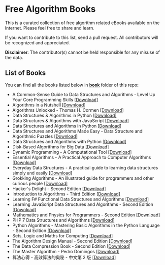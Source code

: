 # Free Algorithm Books

This is a curated collection of free algorithm related eBooks available on the Internet. Please feel free to share and learn.

If you want to contribute to this list, send a pull request. All contributors will be recognized and appreciated.

**Disclaimer**: The contributor(s) cannot be held responsible for any misuse of the data.

## List of Books

You can find all the books listed below in [**book**](/book) folder of this repo:

- A Common-Sense Guide to Data Structures and Algorithms - Level Up Your Core Programming Skills [[Download]](/book/A%20Common-Sense%20Guide%20to%20Data%20Structures%20and%20Algorithms%20-%20Level%20Up%20Your%20Core%20Programming%20Skills.epub)
- Algorithms in a Nutshell [[Download]](/book/Algorithms%20in%20a%20Nutshell.epub)
- Algorithms Unlocked - Thomas H. Cormen [[Download]](/book/Algorithms%20Unlocked%20-%20Thomas%20H.%20Cormen.epub)
- Data Structures & Algorithms in Python [[Download]](/book/Data%20Structures%20%26%20Algorithms%20in%20Python.pdf)
- Data Structures & Algorithms with JavaScript [[Download]](/book/Data%20Structures%20%26%20Algorithms%20with%20JavaScript.pdf)
- Data Structures and Algorithms in Python [[Download]](/book/Data%20Structures%20and%20Algorithms%20in%20Python.pdf)
- Data Structures and Algorithms Made Easy - Data Structure and Algorithmic Puzzles [[Download]](/book/Data%20Structures%20and%20Algorithms%20Made%20Easy%20-%20Data%20Structure%20and%20Algorithmic%20Puzzles.pdf)
- Data Structures and Algorithms with Python [[Download]](/book/Data%20Structures%20and%20Algorithms%20with%20Python.pdf)
- Disk-Based Algorithms for Big Data [[Download]](/book/Disk-Based%20Algorithms%20for%20Big%20Data.pdf)
- Dynamic Programming - A Computational Tool [[Download]](/book/Dynamic%20Programming%20-%20A%20Computational%20Tool.pdf)
- Essential Algorithms - A Practical Approach to Computer Algorithms [[Download]](/book/Essential%20Algorithms%20-%20A%20Practical%20Approach%20to%20Computer%20Algorithms.epub)
- Everyday Data Structures - A practical guide to learning data structures simply and easily [[Download]](/book/Everyday%20Data%20Structures%20-%20A%20practical%20guide%20to%20learning%20data%20structures%20simply%20and%20easily.epub)
- Grokking Algorithms - An illustrated guide for programmers and other curious people [[Download]](/book/Grokking%20Algorithms%20-%20An%20illustrated%20guide%20for%20programmers%20and%20other%20curious%20people.pdf)
- Hacker's Delight - Second Edition [[Download]](/book/Hacker%27s%20Delight%20-%20Second%20Edition.pdf)
- Introduction to Algorithms - Third Edition [[Download]](/book/Introduction%20to%20Algorithms%20-%20Third%20Edition.pdf)
- Learning F# Functional Data Structures and Algorithms [[Download]](/book/Learning%20F%23%20Functional%20Data%20Structures%20and%20Algorithms.pdf)
- Learning JavaScript Data Structures and Algorithms - Second Edition [[Download]](/book/Learning%20JavaScript%20Data%20Structures%20and%20Algorithms%20-%20Second%20Edition.pdf)
- Mathematics and Physics for Programmers - Second Edition [[Download]](/book/Mathematics%20and%20Physics%20for%20Programmers%20-%20Second%20Edition.pdf)
- PHP 7 Data Structures and Algorithms [[Download]](/book/PHP%207%20Data%20Structures%20and%20Algorithms.azw3)
- Python Algorithms - Mastering Basic Algorithms in the Python Language - Second Edition [[Download]](/book/Python%20Algorithms%20-%20Mastering%20Basic%20Algorithms%20in%20the%20Python%20Language%20-%20Second%20Edition.pdf)
- Sets, Logic and Maths for Computing [[Download]](/book/Sets%2C%20Logic%20and%20Maths%20for%20Computing.pdf)
- The Algorithm Design Manual - Second Edition [[Download]](/book/The%20Algorithm%20Design%20Manual%20-%20Second%20Edition.pdf)
- The Data Compression Book - Second Edition [[Download]](/book/The%20Data%20Compression%20Book%20-%20Second%20Edition.pdf)
- The Master Algorithm - Pedro Domingos [[Download]](/book/The%20Master%20Algorithm%20-%20Pedro%20Domingos.epub)
- 算法心得 - 高效算法的奥秘 - 中文第 2 版 [[Download]](/book/%E7%AE%97%E6%B3%95%E5%BF%83%E5%BE%97%20-%20%E9%AB%98%E6%95%88%E7%AE%97%E6%B3%95%E7%9A%84%E5%A5%A5%E7%A7%98%20-%20%E4%B8%AD%E6%96%87%E7%AC%AC2%E7%89%88.pdf)
